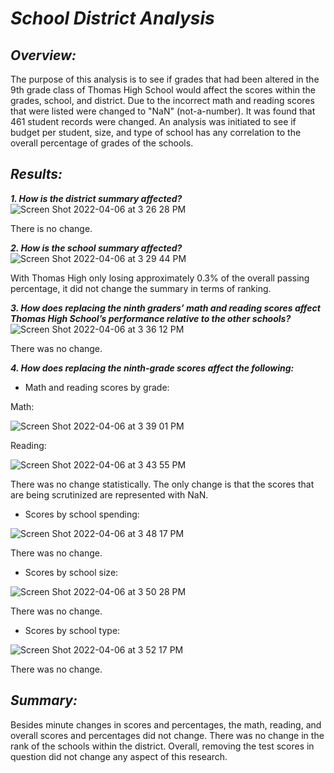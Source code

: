 # ***School District Analysis***

## ***Overview:***

The purpose of this analysis is to see if grades that had been altered in the 9th grade class of Thomas High School would affect the scores within the grades, school, and district. Due to the incorrect math and reading scores that were listed were changed to "NaN" (not-a-number). It was found that 461 student records were changed. An analysis was initiated to see if budget per student, size, and type of school has any correlation to the overall percentage of grades of the schools. 

## ***Results:***

***1. How is the district summary affected?***
![Screen Shot 2022-04-06 at 3 26 28 PM](https://user-images.githubusercontent.com/87077325/162065031-38d51d07-4ca6-4207-816a-8d217b22c437.png)
     
There is no change.

***2. How is the school summary affected?***
![Screen Shot 2022-04-06 at 3 29 44 PM](https://user-images.githubusercontent.com/87077325/162065395-d1f5ce50-089a-426f-9bb9-f0bdda8727a1.png)

   
With Thomas High only losing approximately 0.3% of the overall passing percentage, it did not change the summary in terms of ranking.

***3. How does replacing the ninth graders’ math and reading scores affect Thomas High School’s performance relative to the other schools?***
![Screen Shot 2022-04-06 at 3 36 12 PM](https://user-images.githubusercontent.com/87077325/162066532-df3e50d9-5f48-4a4c-b922-f51acac53897.png)

   
There was no change.

***4. How does replacing the ninth-grade scores affect the following:***

   - Math and reading scores by grade:
   
Math:

![Screen Shot 2022-04-06 at 3 39 01 PM](https://user-images.githubusercontent.com/87077325/162066872-86c8e112-6171-4f48-ab27-eed1ab02ee6c.png)

Reading:

![Screen Shot 2022-04-06 at 3 43 55 PM](https://user-images.githubusercontent.com/87077325/162067690-c0ca37c4-ca88-47bb-ace0-e0c0f2505f92.png)

   There was no change statistically. The only change is that the scores that are being scrutinized are represented with NaN.
   - Scores by school spending:
   
   ![Screen Shot 2022-04-06 at 3 48 17 PM](https://user-images.githubusercontent.com/87077325/162068356-cec0a894-6df7-458a-92c4-1d6c43c4818a.png)

   There was no change.
   
   - Scores by school size:
   
   ![Screen Shot 2022-04-06 at 3 50 28 PM](https://user-images.githubusercontent.com/87077325/162068563-825a5042-27d8-4ca8-9f2f-7f355b41b99f.png)

   There was no change.
   
   - Scores by school type:
 
  ![Screen Shot 2022-04-06 at 3 52 17 PM](https://user-images.githubusercontent.com/87077325/162068833-109e0e9b-d20c-4003-8390-72984b819489.png)

   There was no change.

## ***Summary:*** 

Besides minute changes in scores and percentages, the math, reading, and overall scores and percentages did not change. There was no change in the rank of the schools within the district. Overall, removing the test scores in question did not change any aspect of this research.
